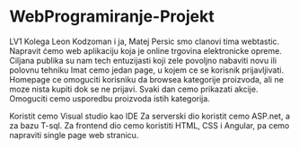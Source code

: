 # WebProgramiranje-Projekt
LV1
Kolega Leon Kodzoman i ja, Matej Persic smo clanovi tima webtastic.
Napravit ćemo web aplikaciju koja je online trgovina elektronicke opreme.
Ciljana publika su nam tech entuzijasti koji zele povoljno nabaviti novu ili polovnu tehniku
Imat cemo jedan page, u kojem ce se korisnik prijavljivati. Homepage ce omoguciti korisniku da
browsea kategorije proizvoda, ali ne moze nista kupiti dok se ne prijavi. 
Svaki dan cemo prikazati akcije. Omoguciti cemo usporedbu proizvoda istih kategorija.

Koristit cemo Visual studio kao IDE
Za serverski dio koristit cemo ASP.net, a za bazu T-sql.
Za frontend dio cemo koristiti HTML, CSS i Angular, pa cemo napraviti single page web stranicu.

